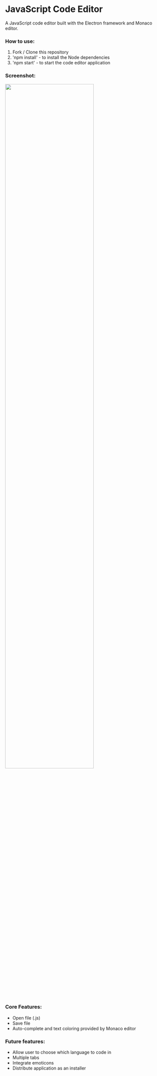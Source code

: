 # JavaScript Code Editor

A JavaScript code editor built with the Electron framework and Monaco editor.

### How to use:
1. Fork / Clone this repository
2. 'npm install' - to install the Node dependencies
3. 'npm start' - to start the code editor application

### Screenshot:
<img src="https://github.com/urianchang/electron-text-editor/blob/master/screenshots/main.PNG" height=75% width=75% >

### Core Features:
* Open file (.js)
* Save file
* Auto-complete and text coloring provided by Monaco editor

### Future features:
* Allow user to choose which language to code in
* Multiple tabs
* Integrate emoticons
* Distribute application as an installer
